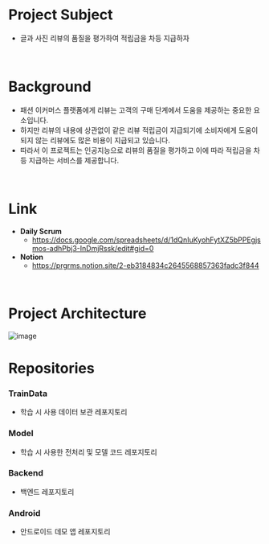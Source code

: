 # **Project Subject**
* 글과 사진 리뷰의 품질을 평가하여 적립금을 차등 지급하자
<br>

# **Background**
* 패션 이커머스 플랫폼에게 리뷰는 고객의 구매 단계에서 도움을 제공하는 중요한 요소입니다.
* 하지만 리뷰의 내용에 상관없이 같은 리뷰 적립금이 지급되기에 소비자에게 도움이 되지 않는 리뷰에도 많은 비용이 지급되고 있습니다.
* 따라서 이 프로젝트는 인공지능으로 리뷰의 품질을 평가하고 이에 따라 적립금을 차등 지급하는 서비스를 제공합니다.

<br>

# **Link**<br>
  * **Daily Scrum**
    * https://docs.google.com/spreadsheets/d/1dQnIuKyohFytXZ5bPPEgjsmos-adhPbj3-InDmjRssk/edit#gid=0
  * **Notion**
    * https://prgrms.notion.site/2-eb3184834c2645568857363fadc3f844
<br>

# **Project Architecture**
![image](https://github.com/Dev-hoT6/.github/assets/97217295/0a9bba03-4583-42d7-aba6-48258ef278af)
<br>

# **Repositories**
### TrainData
* 학습 시 사용 데이터 보관 레포지토리

### Model
* 학습 시 사용한 전처리 및 모델 코드 레포지토리

### Backend
* 백엔드 레포지토리

### Android
* 안드로이드 데모 앱 레포지토리

